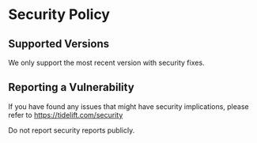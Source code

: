 # Security Policy

## Supported Versions

We only support the most recent version with security fixes.

## Reporting a Vulnerability

If you have found any issues that might have security implications, please refer to https://tidelift.com/security

Do not report security reports publicly.

